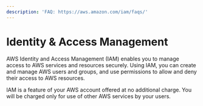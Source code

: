 ```yaml
---
description: 'FAQ: https://aws.amazon.com/iam/faqs/​'
---
```


# Identity & Access Management

AWS Identity and Access Management \(IAM\) enables you to manage access to AWS services and resources securely. Using IAM, you can create and manage AWS users and groups, and use permissions to allow and deny their access to AWS resources. 

IAM is a feature of your AWS account offered at no additional charge. You will be charged only for use of other AWS services by your users.

